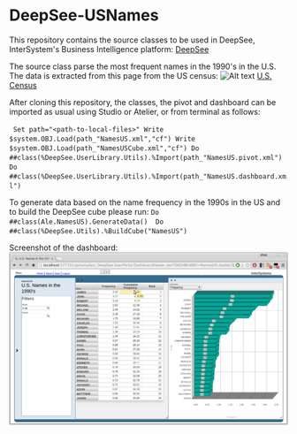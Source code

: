 # DeepSee-USNames
This repository contains the source classes to be used in DeepSee, InterSystem's Business Intelligence platform: 
[DeepSee](http://www.intersystems.com/our-products/embedded-technologies/deepsee/ "DeepSee")


The source class parse the most frequent names in the 1990's in the U.S. The data is extracted from this page from the US census: 
![Alt text]()
[U.S. Census](http://www2.census.gov/topics/genealogy/1990surnames/dist.male.first "U.S. Census")

After cloning this repository, the classes, the pivot and dashboard can be imported as usual using Studio or Atelier, or from terminal as follows:

`
Set path="<path-to-local-files>"
Write $system.OBJ.Load(path_"NamesUS.xml","cf")
Write $system.OBJ.Load(path_"NamesUSCube.xml","cf")
Do ##class(%DeepSee.UserLibrary.Utils).%Import(path_"NamesUS.pivot.xml")
Do ##class(%DeepSee.UserLibrary.Utils).%Import(path_"NamesUS.dashboard.xml")`

To generate data based on the name frequency in the 1990s in the US and to build the DeepSee cube please run: 
`Do ##class(Ale.NamesUS).GenerateData() 
Do ##class(%DeepSee.Utils).%BuildCube("NamesUS")`

Screenshot of the dashboard:
![Alt text](https://github.com/aless80/DeepSee-USNames/blob/master/DeepSee-USNames.png "DeepSee-USNames Dashboard")

